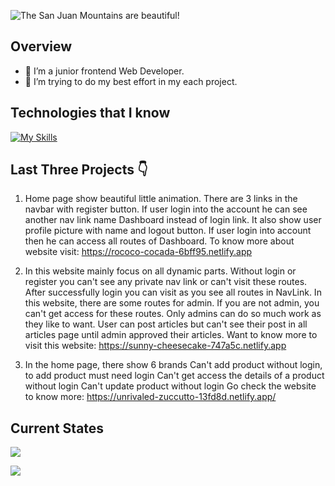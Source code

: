 ![The San Juan Mountains are beautiful!](/assets/banner.gif "Welcome to My Profile")

## Overview

- 🔭 I’m a junior frontend Web Developer.
- 🤔 I’m trying to do my best effort in my each project.

## Technologies that I know

[![My Skills](https://skillicons.dev/icons?i=html,css,tailwind,react,js,mongodb,nodejs,git,firebase,express)](https://skillicons.dev)

## Last Three Projects 👇

1. Home page show beautiful little animation.
   There are 3 links in the navbar with register button.
   If user login into the account he can see another nav link name Dashboard instead of login link. It also show user profile picture with name and logout button.
   If user login into account then he can access all routes of Dashboard.
   To know more about website visit: https://rococo-cocada-6bff95.netlify.app

2. In this website mainly focus on all dynamic parts.
   Without login or register you can't see any private nav link or can't visit these routes. After successfully login you can visit as you see all routes in NavLink.
   In this website, there are some routes for admin. If you are not admin, you can't get access for these routes. Only admins can do so much work as they like to want. User can post articles but can't see their post in all articles page until admin approved their articles.
   Want to know more to visit this website: https://sunny-cheesecake-747a5c.netlify.app

3. In the home page, there show 6 brands
   Can't add product without login, to add product must need login Can't get access the details of a product without login Can't update product without login Go check the website to know more: https://unrivaled-zuccutto-13fd8d.netlify.app/

## Current States

![](http://github-profile-summary-cards.vercel.app/api/cards/profile-details?username=AR-Fahad&theme=dark)

![](http://github-profile-summary-cards.vercel.app/api/cards/productive-time?username=AR-Fahad&theme=dark&utcOffset=8)
